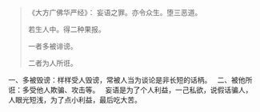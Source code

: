 > 《大方广佛华严经》：
> 妄语之罪。亦令众生。堕三恶道。
> 
> 若生人中。得二种果报。
> 
> 一者多被诽谤。
> 
> 二者为人所诳。

一、多被毁谤：样样受人毁谤，常被人当为谈论是非长短的话柄。
&nbsp;
二、被他所诳：多受他人欺骗、攻击等。
&nbsp;
妄语是为了个人利益，一己私欲，说假话骗人，
人眼光短浅，为了点小利益，最后吃大苦。
